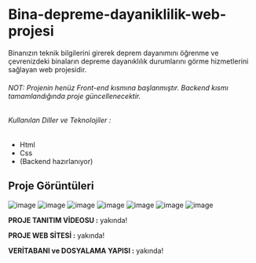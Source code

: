 # Bina-depreme-dayaniklilik-web-projesi
Binanızın teknik bilgilerini girerek deprem dayanımını öğrenme ve çevrenizdeki binaların depreme dayanıklılık durumlarını görme hizmetlerini sağlayan web projesidir.

###### NOT: Projenin henüz Front-end kısmına başlanmıştır. Backend kısmı tamamlandığında proje güncellenecektir.

###### Kullanılan Diller ve Teknolojiler :
- Html
- Css 
- (Backend hazırlanıyor)

## Proje Görüntüleri

![image](https://user-images.githubusercontent.com/77030797/222929923-2b1ba5b9-05b6-4745-a5ec-a0c2b509aaf8.png)
![image](https://user-images.githubusercontent.com/77030797/222929930-ef05378c-06d5-45a7-a4c6-c8be1d2ebfcc.png)
![image](https://user-images.githubusercontent.com/77030797/222929938-3a3a8d3f-e1b0-45e5-9684-5d4ea87b98f2.png)
![image](https://user-images.githubusercontent.com/77030797/222929942-ca89db0a-e16b-440c-bd08-f1763ef19a66.png)
![image](https://user-images.githubusercontent.com/77030797/223449657-b5f93f9f-4e2a-4719-b472-c1d3e842ec75.png)
![image](https://user-images.githubusercontent.com/77030797/223449731-50e86791-a561-4c92-b532-dcb101ad98a1.png)
![image](https://user-images.githubusercontent.com/77030797/223449371-cf09d400-889b-47ec-81ab-7ebc5d900b48.png)


 **PROJE TANITIM VİDEOSU :**
yakında!

**PROJE WEB SİTESİ :**
yakında!

**VERİTABANI ve DOSYALAMA YAPISI :**
yakında!











